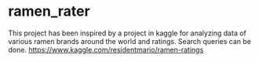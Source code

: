 # ramen_rater
This project has been inspired by a project in kaggle for analyzing data of various ramen brands around the world and ratings.
Search queries can be done.
https://www.kaggle.com/residentmario/ramen-ratings
